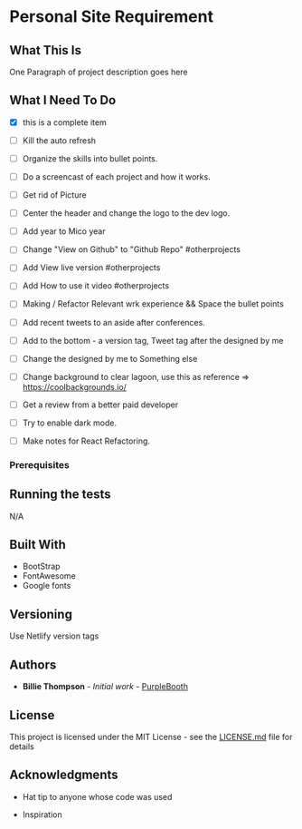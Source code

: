 # Personal Site Requirement

## What This Is
One Paragraph of project description goes here

## What I Need To Do
- [x] this is a complete item
- [ ] Kill the auto refresh
- [ ] Organize the skills into bullet points. 
- [ ] Do a screencast of each project and how it works.
- [ ] Get rid of Picture
- [ ] Center the header and change the logo to the dev logo.
- [ ] Add year to Mico year
- [ ] Change "View on Github" to "Github Repo" #otherprojects
- [ ] Add View live version #otherprojects
- [ ] Add How to use it video #otherprojects
- [ ] Making / Refactor Relevant wrk experience && Space the bullet points
- [ ] Add recent tweets to an aside after conferences.
- [ ] Add to the bottom - a version tag, Tweet tag after the designed by me
- [ ] Change the designed by me to Something else
- [ ] Change background to clear lagoon, use this as reference => https://coolbackgrounds.io/
- [ ] Get a review from a better paid developer
- [ ] Try to enable dark mode. 
- [ ] Make notes for React Refactoring.


### Prerequisites


## Running the tests
N/A


## Built With
- BootStrap
- FontAwesome
- Google fonts

## Versioning
Use Netlify version tags

## Authors
* **Billie Thompson** - *Initial work* - [PurpleBooth](https://github.com/PurpleBooth)

## License

This project is licensed under the MIT License - see the [LICENSE.md](LICENSE.md) file for details

## Acknowledgments

* Hat tip to anyone whose code was used

* Inspiration

